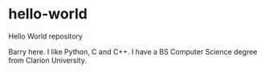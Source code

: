 # hello-world
Hello World repository

Barry here.  I like Python, C and C++.
I have a BS Computer Science degree from Clarion University.

